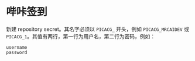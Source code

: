 # 哔咔签到

新建 repository secret。其名字必须以 `PICACG_` 开头，例如 `PICACG_MRCAIDEV` 或 `PICACG_1`。其值有两行，第一行为用户名，第二行为密码，例如：

```
username
password
```

